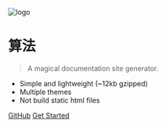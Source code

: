 ![logo](_media/icon.svg)

# 算法

> A magical documentation site generator.

* Simple and lightweight (~12kb gzipped)
* Multiple themes
* Not build static html files

[GitHub](https://github.com/hanyuhuang/)
[Get Started](README.md)